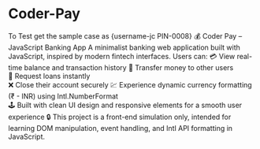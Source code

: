 # Coder-Pay
To Test get the sample case as {username-jc PIN-0008}
💰 Coder Pay – JavaScript Banking App A minimalist banking web application built with JavaScript, inspired by modern fintech interfaces. 
Users can:  💳 View real-time balance and transaction history  🔁 Transfer money to other users  
🧾 Request loans instantly  
❌ Close their account securely 
💹 Experience dynamic currency formatting (₹ - INR) using Intl.NumberFormat  
🕹️ Built with clean UI design and responsive elements for a smooth user experience 
🔒 This project is a front-end simulation only, intended for learning DOM manipulation, event handling, and Intl API formatting in JavaScript.
